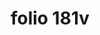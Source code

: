 ---
layout: edition
title: folio 181v
manuscript: Florence, Biblioteca Marucelliana, Carte Rajna XIX.15
sigla: R
iip: r181v.tif
milestone: 362
---
